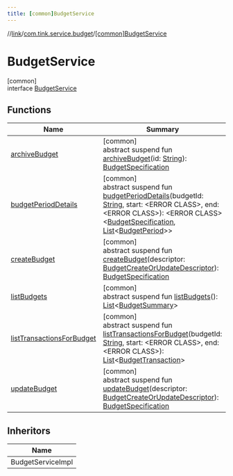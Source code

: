 ```yaml
---
title: [common]BudgetService
---
```

//[link](../../../index.html)/[com.tink.service.budget](../index.html)/[[common]BudgetService](index.html)



# BudgetService



[common]\
interface [BudgetService](index.html)



## Functions


| Name | Summary |
|---|---|
| [archiveBudget](archive-budget.html) | [common]<br>abstract suspend fun [archiveBudget](archive-budget.html)(id: [String](https://kotlinlang.org/api/latest/jvm/stdlib/kotlin/-string/index.html)): [BudgetSpecification](../../com.tink.model.budget/index.html#1357535401%2FClasslikes%2F-1713223439) |
| [budgetPeriodDetails](budget-period-details.html) | [common]<br>abstract suspend fun [budgetPeriodDetails](budget-period-details.html)(budgetId: [String](https://kotlinlang.org/api/latest/jvm/stdlib/kotlin/-string/index.html), start: &lt;ERROR CLASS&gt;, end: &lt;ERROR CLASS&gt;): &lt;ERROR CLASS&gt;&lt;[BudgetSpecification](../../com.tink.model.budget/index.html#1357535401%2FClasslikes%2F-1713223439), [List](https://kotlinlang.org/api/latest/jvm/stdlib/kotlin.collections/-list/index.html)&lt;[BudgetPeriod](../../com.tink.model.budget/index.html#406477269%2FClasslikes%2F-1713223439)&gt;&gt; |
| [createBudget](create-budget.html) | [common]<br>abstract suspend fun [createBudget](create-budget.html)(descriptor: [BudgetCreateOrUpdateDescriptor](../../com.tink.model.budget/[common]-budget-create-or-update-descriptor/index.html)): [BudgetSpecification](../../com.tink.model.budget/index.html#1357535401%2FClasslikes%2F-1713223439) |
| [listBudgets](list-budgets.html) | [common]<br>abstract suspend fun [listBudgets](list-budgets.html)(): [List](https://kotlinlang.org/api/latest/jvm/stdlib/kotlin.collections/-list/index.html)&lt;[BudgetSummary](../../com.tink.model.budget/index.html#1968246694%2FClasslikes%2F-1713223439)&gt; |
| [listTransactionsForBudget](list-transactions-for-budget.html) | [common]<br>abstract suspend fun [listTransactionsForBudget](list-transactions-for-budget.html)(budgetId: [String](https://kotlinlang.org/api/latest/jvm/stdlib/kotlin/-string/index.html), start: &lt;ERROR CLASS&gt;, end: &lt;ERROR CLASS&gt;): [List](https://kotlinlang.org/api/latest/jvm/stdlib/kotlin.collections/-list/index.html)&lt;[BudgetTransaction](../../com.tink.model.budget/index.html#-1403204114%2FClasslikes%2F-1713223439)&gt; |
| [updateBudget](update-budget.html) | [common]<br>abstract suspend fun [updateBudget](update-budget.html)(descriptor: [BudgetCreateOrUpdateDescriptor](../../com.tink.model.budget/[common]-budget-create-or-update-descriptor/index.html)): [BudgetSpecification](../../com.tink.model.budget/index.html#1357535401%2FClasslikes%2F-1713223439) |


## Inheritors


| Name |
|---|
| BudgetServiceImpl |

